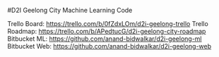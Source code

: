 #D2I Geelong City Machine Learning Code

Trello Board: https://trello.com/b/0fZdxLOm/d2i-geelong-trello
Trello Roadmap: https://trello.com/b/APedtucG/d2i-geelong-city-roadmap
Bitbucket ML: https://github.com/anand-bidwalkar/d2i-geelong-ml
Bitbucket Web: https://github.com/anand-bidwalkar/d2i-geelong-web